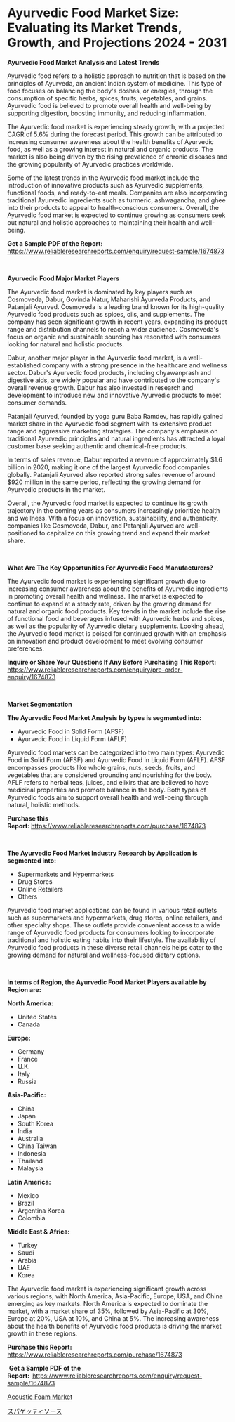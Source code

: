 <p><h1>Ayurvedic Food Market Size: Evaluating its Market Trends, Growth, and Projections 2024 - 2031</h1></p><p><strong>Ayurvedic Food Market Analysis and Latest Trends</strong></p>
<p><p>Ayurvedic food refers to a holistic approach to nutrition that is based on the principles of Ayurveda, an ancient Indian system of medicine. This type of food focuses on balancing the body's doshas, or energies, through the consumption of specific herbs, spices, fruits, vegetables, and grains. Ayurvedic food is believed to promote overall health and well-being by supporting digestion, boosting immunity, and reducing inflammation.</p><p>The Ayurvedic food market is experiencing steady growth, with a projected CAGR of 5.6% during the forecast period. This growth can be attributed to increasing consumer awareness about the health benefits of Ayurvedic food, as well as a growing interest in natural and organic products. The market is also being driven by the rising prevalence of chronic diseases and the growing popularity of Ayurvedic practices worldwide.</p><p>Some of the latest trends in the Ayurvedic food market include the introduction of innovative products such as Ayurvedic supplements, functional foods, and ready-to-eat meals. Companies are also incorporating traditional Ayurvedic ingredients such as turmeric, ashwagandha, and ghee into their products to appeal to health-conscious consumers. Overall, the Ayurvedic food market is expected to continue growing as consumers seek out natural and holistic approaches to maintaining their health and well-being.</p></p>
<p><strong>Get a Sample PDF of the Report:&nbsp;</strong> <a href="https://www.reliableresearchreports.com/enquiry/request-sample/1674873">https://www.reliableresearchreports.com/enquiry/request-sample/1674873</a></p>
<p>&nbsp;</p>
<p><strong>Ayurvedic Food Major Market Players</strong></p>
<p><p>The Ayurvedic food market is dominated by key players such as Cosmoveda, Dabur, Govinda Natur, Maharishi Ayurveda Products, and Patanjali Ayurved. Cosmoveda is a leading brand known for its high-quality Ayurvedic food products such as spices, oils, and supplements. The company has seen significant growth in recent years, expanding its product range and distribution channels to reach a wider audience. Cosmoveda's focus on organic and sustainable sourcing has resonated with consumers looking for natural and holistic products.</p><p>Dabur, another major player in the Ayurvedic food market, is a well-established company with a strong presence in the healthcare and wellness sector. Dabur's Ayurvedic food products, including chyawanprash and digestive aids, are widely popular and have contributed to the company's overall revenue growth. Dabur has also invested in research and development to introduce new and innovative Ayurvedic products to meet consumer demands.</p><p>Patanjali Ayurved, founded by yoga guru Baba Ramdev, has rapidly gained market share in the Ayurvedic food segment with its extensive product range and aggressive marketing strategies. The company's emphasis on traditional Ayurvedic principles and natural ingredients has attracted a loyal customer base seeking authentic and chemical-free products.</p><p>In terms of sales revenue, Dabur reported a revenue of approximately $1.6 billion in 2020, making it one of the largest Ayurvedic food companies globally. Patanjali Ayurved also reported strong sales revenue of around $920 million in the same period, reflecting the growing demand for Ayurvedic products in the market.</p><p>Overall, the Ayurvedic food market is expected to continue its growth trajectory in the coming years as consumers increasingly prioritize health and wellness. With a focus on innovation, sustainability, and authenticity, companies like Cosmoveda, Dabur, and Patanjali Ayurved are well-positioned to capitalize on this growing trend and expand their market share.</p></p>
<p>&nbsp;</p>
<p><strong>What Are The Key Opportunities For Ayurvedic Food Manufacturers?</strong></p>
<p><p>The Ayurvedic food market is experiencing significant growth due to increasing consumer awareness about the benefits of Ayurvedic ingredients in promoting overall health and wellness. The market is expected to continue to expand at a steady rate, driven by the growing demand for natural and organic food products. Key trends in the market include the rise of functional food and beverages infused with Ayurvedic herbs and spices, as well as the popularity of Ayurvedic dietary supplements. Looking ahead, the Ayurvedic food market is poised for continued growth with an emphasis on innovation and product development to meet evolving consumer preferences.</p></p>
<p><strong>Inquire or Share Your Questions If Any Before Purchasing This Report:</strong> <a href="https://www.reliableresearchreports.com/enquiry/pre-order-enquiry/1674873">https://www.reliableresearchreports.com/enquiry/pre-order-enquiry/1674873</a></p>
<p>&nbsp;</p>
<p><strong>Market Segmentation</strong></p>
<p><strong>The Ayurvedic Food Market Analysis by types is segmented into:</strong></p>
<p><ul><li>Ayurvedic Food in Solid Form (AFSF)</li><li>Ayurvedic Food in Liquid Form (AFLF)</li></ul></p>
<p><p>Ayurvedic food markets can be categorized into two main types: Ayurvedic Food in Solid Form (AFSF) and Ayurvedic Food in Liquid Form (AFLF). AFSF encompasses products like whole grains, nuts, seeds, fruits, and vegetables that are considered grounding and nourishing for the body. AFLF refers to herbal teas, juices, and elixirs that are believed to have medicinal properties and promote balance in the body. Both types of Ayurvedic foods aim to support overall health and well-being through natural, holistic methods.</p></p>
<p><strong>Purchase this Report:&nbsp;</strong><a href="https://www.reliableresearchreports.com/purchase/1674873">https://www.reliableresearchreports.com/purchase/1674873</a></p>
<p>&nbsp;</p>
<p><strong>The Ayurvedic Food Market Industry Research by Application is segmented into:</strong></p>
<p><ul><li>Supermarkets and Hypermarkets</li><li>Drug Stores</li><li>Online Retailers</li><li>Others</li></ul></p>
<p><p>Ayurvedic food market applications can be found in various retail outlets such as supermarkets and hypermarkets, drug stores, online retailers, and other specialty shops. These outlets provide convenient access to a wide range of Ayurvedic food products for consumers looking to incorporate traditional and holistic eating habits into their lifestyle. The availability of Ayurvedic food products in these diverse retail channels helps cater to the growing demand for natural and wellness-focused dietary options.</p></p>
<p>&nbsp;</p>
<p><strong>In terms of Region, the Ayurvedic Food Market Players available by Region are:</strong></p>
<p>
    <p> <strong> North America: </strong>
        <ul>
            <li>United States</li>
            <li>Canada</li>
        </ul>
        </p> 
    <p> <strong> Europe: </strong>
        <ul>
            <li>Germany</li>
            <li>France</li>
            <li>U.K.</li>
            <li>Italy</li>
            <li>Russia</li>
        </ul>
        </p> 
    <p> <strong> Asia-Pacific: </strong>
        <ul>
            <li>China</li>
            <li>Japan</li>
            <li>South Korea</li>
            <li>India</li>
            <li>Australia</li>
            <li>China Taiwan</li>
            <li>Indonesia</li>
            <li>Thailand</li>
            <li>Malaysia</li>
        </ul>
        </p> 
    <p> <strong> Latin America: </strong>
        <ul>
            <li>Mexico</li>
            <li>Brazil</li>
            <li>Argentina Korea</li>
            <li>Colombia</li>
        </ul>
        </p> 
    <p> <strong> Middle East & Africa: </strong>
        <ul>
            <li>Turkey</li>
            <li>Saudi</li>
            <li>Arabia</li>
            <li>UAE</li>
            <li>Korea</li>
        </ul>
    </p>
    </p>
<p><p>The Ayurvedic food market is experiencing significant growth across various regions, with North America, Asia-Pacific, Europe, USA, and China emerging as key markets. North America is expected to dominate the market, with a market share of 35%, followed by Asia-Pacific at 30%, Europe at 20%, USA at 10%, and China at 5%. The increasing awareness about the health benefits of Ayurvedic food products is driving the market growth in these regions.</p></p>
<p><strong>Purchase this Report: </strong><a href="https://www.reliableresearchreports.com/purchase/1674873">https://www.reliableresearchreports.com/purchase/1674873</a></p>
<p>&nbsp;<strong>Get a Sample PDF of the Report:&nbsp;&nbsp;</strong><a href="https://www.reliableresearchreports.com/enquiry/request-sample/1674873">https://www.reliableresearchreports.com/enquiry/request-sample/1674873</a></p>
<p><strong></strong></p>
<p><p><a href="https://glittery-fuchsia-86a.notion.site/Acoustic-Foam-Market-Growth-Market-Trends-COVID-19-Impact-and-Forecasts-for-period-from-2024-20-54d56fa275ab4c2e9c3724269865caea">Acoustic Foam Market</a></p><p><a href="https://medium.com/@jackieshlerin98056/%E3%82%B9%E3%83%91%E3%82%B2%E3%83%83%E3%83%86%E3%82%A3%E3%82%BD%E3%83%BC%E3%82%B9%E5%B8%82%E5%A0%B4%E3%81%AE%E8%A6%8F%E6%A8%A1-cagr-%E3%83%88%E3%83%AC%E3%83%B3%E3%83%89-2024-2030-2b3df7fe09c1">スパゲッティソース</a></p></p>